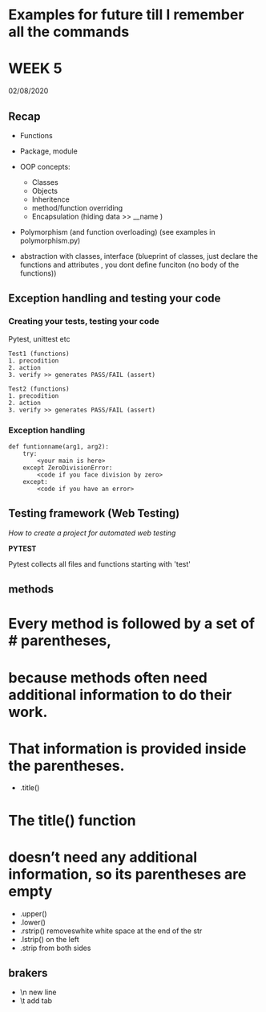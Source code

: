 # Examples for future till I remember all the commands
# WEEK 5 
02/08/2020

## Recap
- Functions
- Package, module
- OOP concepts:
    - Classes
    - Objects
    - Inheritence
    - method/function overriding
    - Encapsulation (hiding data >> __name )

- Polymorphism (and function overloading)
    (see examples in polymorphism.py)
- abstraction 
    with classes, interface (blueprint of classes, just declare the functions and attributes , you dont define funciton (no body of the functions))

## Exception handling and testing your code

### Creating your tests, testing your code
Pytest, unittest etc

    Test1 (functions)
    1. precodition
    2. action
    3. verify >> generates PASS/FAIL (assert)

    Test2 (functions)
    1. precodition
    2. action
    3. verify >> generates PASS/FAIL (assert)


### Exception handling

    def funtionname(arg1, arg2):
        try: 
            <your main is here>
        except ZeroDivisionError:
            <code if you face division by zero>
        except:
            <code if you have an error>
   

## Testing framework (Web Testing)
*How to create a project for automated web testing*

**PYTEST**

Pytest collects all files and functions starting with 'test'



## methods
# Every method is followed by a set of # parentheses,
# because methods often need additional information to do their work.
# That information is provided inside the parentheses.

- .title() 
# The title() function
# doesn’t need any additional information, so its parentheses are empty

- .upper()
- .lower()
- .rstrip() removeswhite white space at the end of the str
- .lstrip() on the left
- .strip from both sides

## brakers
- \n new line
- \t add tab